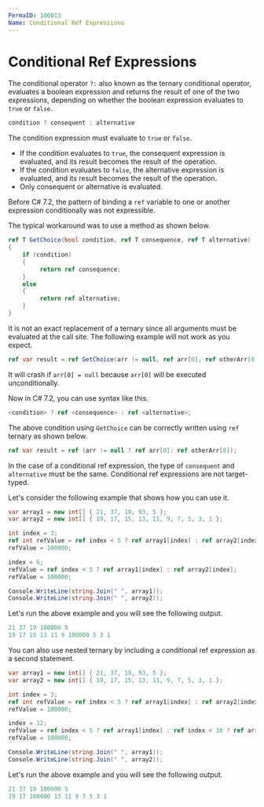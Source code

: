 ```yaml
---
PermaID: 100013
Name: Conditional Ref Expressions
---
```


# Conditional Ref Expressions

The conditional operator `?:` also known as the ternary conditional operator, evaluates a boolean expression and returns the result of one of the two expressions, depending on whether the boolean expression evaluates to `true` or `false`.

```csharp
condition ? consequent : alternative
```

The condition expression must evaluate to `true` or `false`. 

 - If the condition evaluates to `true`, the consequent expression is evaluated, and its result becomes the result of the operation. 
 - If the condition evaluates to `false`, the alternative expression is evaluated, and its result becomes the result of the operation. 
 - Only consequent or alternative is evaluated.

Before C# 7.2, the pattern of binding a `ref` variable to one or another expression conditionally was not expressible.

The typical workaround was to use a method as shown below.

```csharp
ref T GetChoice(bool condition, ref T consequence, ref T alternative)
{
    if (condition)
    {
         return ref consequence;
    }
    else
    {
         return ref alternative;
    }
}
```

It is not an exact replacement of a ternary since all arguments must be evaluated at the call site. The following example will not work as you expect.

```csharp
ref var result = ref GetChoice(arr != null, ref arr[0], ref otherArr[0]);
```
       
It will crash if `arr[0] = null` because `arr[0]` will be executed unconditionally.

Now in C# 7.2, you can use syntax like this.

```csharp
<condition> ? ref <consequence> : ref <alternative>;
```

The above condition using `GetChoice` can be correctly written using `ref` ternary as shown below.

```csharp
ref var result = ref (arr != null ? ref arr[0]: ref otherArr[0]);
```

In the case of a conditional ref expression, the type of `consequent` and `alternative` must be the same. Conditional ref expressions are not target-typed.

Let's consider the following example that shows how you can use it.

```csharp
var array1 = new int[] { 21, 37, 19, 93, 5 };
var array2 = new int[] { 19, 17, 15, 13, 11, 9, 7, 5, 3, 1 };

int index = 3;
ref int refValue = ref index < 5 ? ref array1[index] : ref array2[index];
refValue = 100000;

index = 6;
refValue = ref index < 5 ? ref array1[index] : ref array2[index];
refValue = 100000;

Console.WriteLine(string.Join(" ", array1));
Console.WriteLine(string.Join(" ", array2));
```

Let's run the above example and you will see the following output.
 
```csharp
21 37 19 100000 5
19 17 15 13 11 9 100000 5 3 1
```

You can also use nested ternary by including a conditional ref expression as a second statement.

```csharp
var array1 = new int[] { 21, 37, 19, 93, 5 };
var array2 = new int[] { 19, 17, 15, 13, 11, 9, 7, 5, 3, 1 };

int index = 3;
ref int refValue = ref index < 5 ? ref array1[index] : ref array2[index];
refValue = 100000;

index = 12;
refValue = ref index < 5 ? ref array1[index] : ref index < 10 ? ref array2[index] : ref array2[index - 10];
refValue = 100000;

Console.WriteLine(string.Join(" ", array1));
Console.WriteLine(string.Join(" ", array2));
```

Let's run the above example and you will see the following output.
 
```csharp
21 37 19 100000 5
19 17 100000 13 11 9 7 5 3 1
```